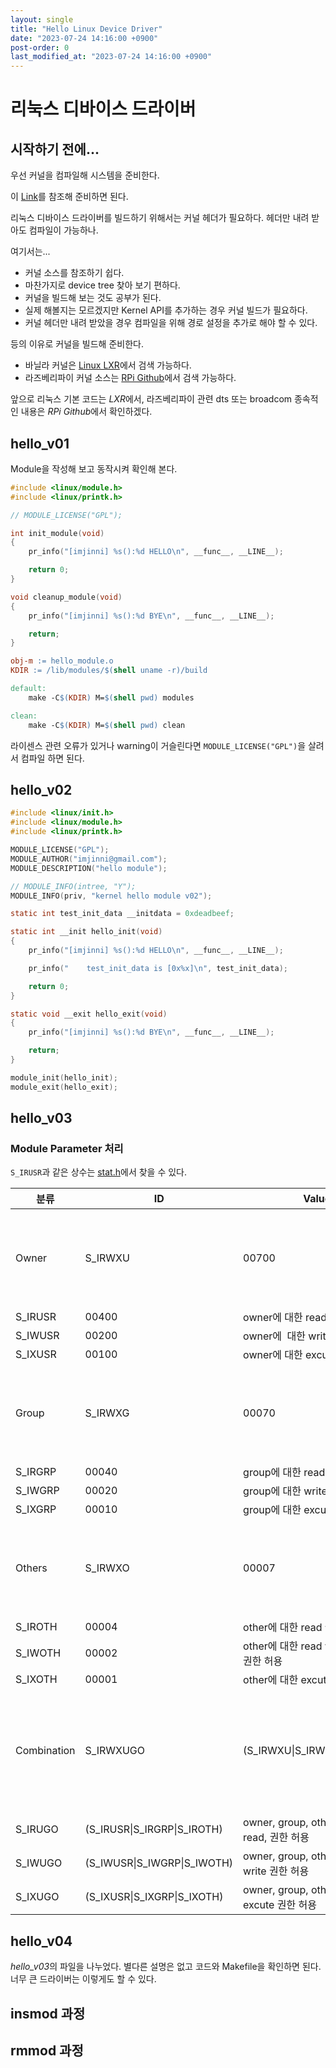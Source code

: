 ```yaml
---
layout: single
title: "Hello Linux Device Driver"
date: "2023-07-24 14:16:00 +0900"
post-order: 0
last_modified_at: "2023-07-24 14:16:00 +0900"
---
```


# 리눅스 디바이스 드라이버

## 시작하기 전에...

우선 커널을 컴파일해 시스템을 준비한다.

이 [Link](https://imjinni.github.io/embedded/embedded-linux/kernel/Raspberry_Pi_Linux_Kernel_Compile/)를 참조해 준비하면 된다.

리눅스 디바이스 드라이버를 빌드하기 위해서는 커널 헤더가 필요하다. 헤더만 내려 받아도 컴파일이 가능하나.

여기서는...

- 커널 소스를 참조하기 쉽다.
- 마찬가지로 device tree 찾아 보기 편하다.
- 커널을 빌드해 보는 것도 공부가 된다.
- 실제 해볼지는 모르겠지만 Kernel API를 추가하는 경우 커널 빌드가 필요하다.
- 커널 헤더만 내려 받았을 경우 컴파일을 위해 경로 설정을 추가로 해야 할 수 있다.

등의 이유로 커널을 빌드해 준비한다.

- 바닐라 커널은 [Linux LXR](https://elixir.bootlin.com/linux/v5.10.110/source)에서 검색 가능하다.
- 라즈베리파이 커널 소스는 [RPi Github](https://github.com/raspberrypi/linux/tree/rpi-5.10.y)에서 검색 가능하다.

앞으로 리눅스 기본 코드는 *LXR*에서, 라즈베리파이 관련 dts 또는 broadcom 종속적인 내용은 *RPi Github*에서 확인하겠다.

## hello\_v01

Module을 작성해 보고 동작시켜 확인해 본다.

```c
#include <linux/module.h>
#include <linux/printk.h>

// MODULE_LICENSE("GPL");

int init_module(void)
{
	pr_info("[imjinni] %s():%d HELLO\n", __func__, __LINE__);

	return 0;
}

void cleanup_module(void)
{
	pr_info("[imjinni] %s():%d BYE\n", __func__, __LINE__);

	return;
}
```

```makefile
obj-m := hello_module.o
KDIR := /lib/modules/$(shell uname -r)/build

default:
	make -C$(KDIR) M=$(shell pwd) modules

clean:
	make -C$(KDIR) M=$(shell pwd) clean

```

라이센스 관련 오류가 있거나 warning이 거슬린다면 `MODULE_LICENSE("GPL")`을 살려서 컴파일 하면 된다.

## hello\_v02

```c
#include <linux/init.h>
#include <linux/module.h>
#include <linux/printk.h>

MODULE_LICENSE("GPL");
MODULE_AUTHOR("imjinni@gmail.com");
MODULE_DESCRIPTION("hello module");

// MODULE_INFO(intree, "Y");
MODULE_INFO(priv, "kernel hello module v02");

static int test_init_data __initdata = 0xdeadbeef;

static int __init hello_init(void)
{
	pr_info("[imjinni] %s():%d HELLO\n", __func__, __LINE__);

	pr_info("    test_init_data is [0x%x]\n", test_init_data);

	return 0;
}

static void __exit hello_exit(void)
{
	pr_info("[imjinni] %s():%d BYE\n", __func__, __LINE__);

	return;
}

module_init(hello_init);
module_exit(hello_exit);
```

## hello\_v03




### Module Parameter 처리

`S_IRUSR`과 같은 상수는 [stat.h](https://elixir.bootlin.com/linux/v5.10.110/source/include/uapi/linux/stat.h)에서 찾을 수 있다.


| **분류**    | **ID**                      | **Value**                                   | **Desc**                                                 |
| ----------- | --------------------------- | ------------------------------------------- | -------------------------------------------------------- |
| Owner      | S_IRWXU                     | 00700                                       | owner에 대한 read write, excute 권한 허용                |
| S_IRUSR     | 00400                       | owner에 대한 read 권한 허용                 |                                                          |
| S_IWUSR     | 00200                       | owner에  대한 write 권한 허용               |                                                          |
| S_IXUSR     | 00100                       | owner에 대한 excute 권한 허용               |                                                          |
| Group        | S_IRWXG                     | 00070                                       | group에 대한 read write, excute 권한 허용                |
| S_IRGRP     | 00040                       | group에 대한 read 권한 허용                 |                                                          |
| S_IWGRP     | 00020                       | group에 대한 write 권한 허용                |                                                          |
| S_IXGRP     | 00010                       | group에 대한 excute 권한 허용               |                                                          |
| Others | S_IRWXO                     | 00007                                       | other에 대한 read write, excute 권한 허용                |
| S_IROTH     | 00004                       | other에 대한 read 권한 허용                 |                                                          |
| S_IWOTH     | 00002                       | other에 대한 read write, excute 권한 허용   |                                                          |
| S_IXOTH     | 00001                       | other에 대한 excute 권한 허용               |                                                          |
| Combination     | S_IRWXUGO                   | (S_IRWXU\|S_IRWXG\|S_IRWXO)                 | owner, group, other에 대한 read, write, excute 권한 허용 |
| S_IRUGO     | (S_IRUSR\|S_IRGRP\|S_IROTH) | owner, group, other에 대한 read, 권한 허용  |                                                          |
| S_IWUGO     | (S_IWUSR\|S_IWGRP\|S_IWOTH) | owner, group, other에 대한 write 권한 허용  |                                                          |
| S_IXUGO     | (S_IXUSR\|S_IXGRP\|S_IXOTH) | owner, group, other에 대한 excute 권한 허용 |                                                          |

## hello\_v04

*hello\_v03*의 파일을 나누었다. 별다른 설명은 없고 코드와 Makefile을 확인하면 된다. 너무 큰 드라이버는 이렇게도 할 수 있다.

## insmod 과정

## rmmod 과정